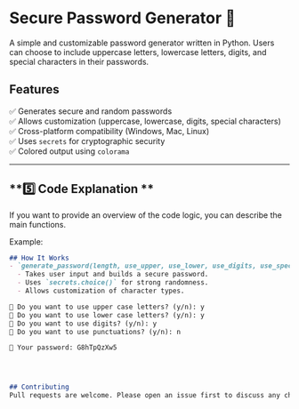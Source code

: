 # Secure Password Generator 🔐

A simple and customizable password generator written in Python. Users can choose to include uppercase letters, lowercase letters, digits, and special characters in their passwords.

## Features
✅ Generates secure and random passwords  
✅ Allows customization (uppercase, lowercase, digits, special characters)  
✅ Cross-platform compatibility (Windows, Mac, Linux)  
✅ Uses `secrets` for cryptographic security  
✅ Colored output using `colorama`




---

## **5️⃣ Code Explanation **
If you want to provide an overview of the code logic, you can describe the main functions.

Example:
```md
## How It Works
- `generate_password(length, use_upper, use_lower, use_digits, use_special)`:  
  - Takes user input and builds a secure password.
  - Uses `secrets.choice()` for strong randomness.
  - Allows customization of character types.

📌 Do you want to use upper case letters? (y/n): y
📌 Do you want to use lower case letters? (y/n): y
📌 Do you want to use digits? (y/n): y
📌 Do you want to use punctuations? (y/n): n

🔑 Your password: G8hTpQzXw5




## Contributing
Pull requests are welcome. Please open an issue first to discuss any changes.




